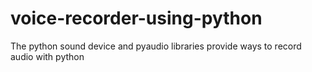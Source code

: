 # voice-recorder-using-python
The python sound device and pyaudio libraries provide ways to record audio with python
